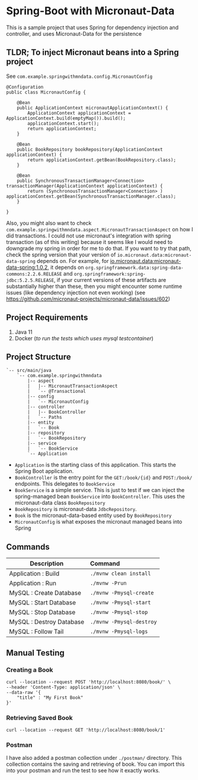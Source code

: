 # Spring-Boot with Micronaut-Data

This is a sample project that uses Spring for dependency injection and controller, and uses Micronaut-Data for the 
persistence

## TLDR; To inject Micronaut beans into a Spring project

See `com.example.springwithmndata.config.MicronautConfig`

```
@Configuration
public class MicronautConfig {
    
    @Bean
    public ApplicationContext micronautApplicationContext() {
        ApplicationContext applicationContext = ApplicationContext.build(emptyMap()).build();
        applicationContext.start();
        return applicationContext;
    }
    
    @Bean
    public BookRepository bookRepository(ApplicationContext applicationContext) {
        return applicationContext.getBean(BookRepository.class);
    }
    
    @Bean
    public SynchronousTransactionManager<Connection> transactionManager(ApplicationContext applicationContext) {
        return (SynchronousTransactionManager<Connection> ) applicationContext.getBean(SynchronousTransactionManager.class);
    }
    
}
```

Also, you might also want to check `com.example.springwithmndata.aspect.MicronautTransactionAspect` on how I did 
transactions. I could not use micronaut's integration with spring transaction (as of this writing) because it seems like
I would need to downgrade my spring in order for me to do that. If you want to try that path, check the spring version 
that your version of `io.micronaut.data:micronaut-data-spring` depends on. For example, for 
[io.micronaut.data:micronaut-data-spring:1.0.2](https://search.maven.org/artifact/io.micronaut.data/micronaut-data-spring/1.0.2/jar), 
it depends on `org.springframework.data:spring-data-commons:2.2.6.RELEASE` and 
`org.springframework:spring-jdbc:5.2.5.RELEASE`, if your current versions of these artifacts are substantially higher 
than these, then you might encounter some runtime issues (like dependency injection not even working) (see 
https://github.com/micronaut-projects/micronaut-data/issues/602)

## Project Requirements

1. Java 11
2. Docker (_to run the tests which uses mysql testcontainer_)

## Project Structure

```
`-- src/main/java
    `-- com.example.springwithmndata
        |-- aspect
        |   |-- MicronautTransactionAspect
        |   `-- @Transactional
        |-- config
        |   `-- MicronautConfig
        |-- controller
        |   |-- BookController
        |   `-- Paths
        |-- entity
        |   `-- Book
        |-- repository
        |   `-- BookRepository
        |-- service
        |   `-- BookService
        `-- Application
```

 * `Application` is the starting class of this application. This starts the Spring Boot application.
 * `BookController` is the entry point for the `GET:/book/{id}` and `POST:/book/` endpoints. This delegates to 
   `BookService`
 * `BookService` is a simple service. This is just to test if we can inject the spring-managed bean `BookService` into 
   `BookController`. This uses the micronaut-data class `BookRepository`
 * `BookRepository` is micronaut-data `JdbcRepository`.
 * `Book` is the micronaut-data-based entity used by `BookRepository`
 * `MicronautConfig` is what exposes the micronaut managed beans into Spring

## Commands

| Description              | Command                  |
|--------------------------|:-------------------------|
| Application : Build      | `./mvnw clean install`   |
| Application : Run        | `./mvnw -Prun`           |
| MySQL : Create Database  | `./mvnw -Pmysql-create`  |
| MySQL : Start Database   | `./mvnw -Pmysql-start`   |
| MySQL : Stop Database    | `./mvnw -Pmysql-stop`    |
| MySQL : Destroy Database | `./mvnw -Pmysql-destroy` |
| MySQL : Follow Tail      | `./mvnw -Pmysql-logs`    |

## Manual Testing

### Creating a Book

```
curl --location --request POST 'http://localhost:8080/book/' \
--header 'Content-Type: application/json' \
--data-raw '{
    "title" : "My First Book"
}'
```

### Retrieving Saved Book

```
curl --location --request GET 'http://localhost:8080/book/1'
```

### Postman

I have also added a postman collection under `./postman/` directory. This collection contains the saving and retrieving 
of book. You can import this into your postman and run the test to see how it exactly works.